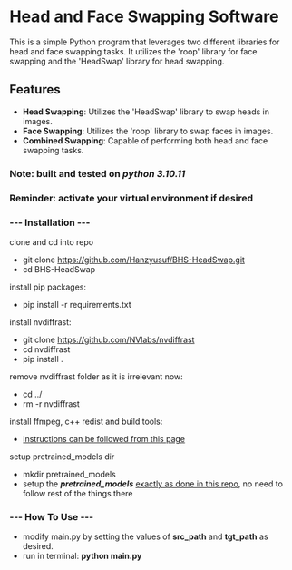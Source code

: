 # Head and Face Swapping Software

This is a simple Python program that leverages two different libraries for head and face swapping tasks. It utilizes the 'roop' library for face swapping and the 'HeadSwap' library for head swapping.

## Features

- **Head Swapping**: Utilizes the 'HeadSwap' library to swap heads in images.
- **Face Swapping**: Utilizes the 'roop' library to swap faces in images.
- **Combined Swapping**: Capable of performing both head and face swapping tasks.

### **Note:** built and tested on **_python 3.10.11_**

### **Reminder:** activate your virtual environment if desired

### **--- Installation ---**

clone and cd into repo
- git clone https://github.com/Hanzyusuf/BHS-HeadSwap.git
- cd BHS-HeadSwap

install pip packages:
- pip install -r requirements.txt

install nvdiffrast:
- git clone https://github.com/NVlabs/nvdiffrast
- cd nvdiffrast
- pip install .

remove nvdiffrast folder as it is irrelevant now:
- cd ../
- rm -r nvdiffrast

install ffmpeg, c++ redist and build tools:
- [instructions can be followed from this page](https://github.com/s0md3v/roop/wiki/1.3-Setup-Windows)

setup pretrained_models dir
- mkdir pretrained_models
- setup the **_pretrained_models_** [exactly as done in this repo](https://github.com/LeslieZhoa/HeadSwap), no need to follow rest of the things there

### **--- How To Use ---**
- modify main.py by setting the values of **src_path** and **tgt_path** as desired.
- run in terminal: **python main.py**